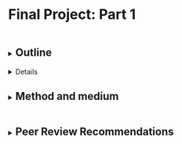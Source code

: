 # Final Project: Part 1

<details>
<summary><h2 style="display:inline-block">Outline</h2></summary>
<br>
  <p> 
    As my final project I am deciding to choose a topic really personal to me and something that I am really passionate about to spread more awareness about it. Hence, I am choosing to tell the story of <b><i>Mental Illnesses in Graduate Students</i></b>. For this topic I am going to outline the following points:
    <ul>
  <li>Understanding the prevalence and severity of mental health issues</li>
  <li>Understanding what students are thinking, feeling, and experiencing</li>
   <li>Understanding dfferent demographics of students with mental illnesses</li>
  <li>Making recommendations on steps programs can take to improve student mental health</li>
  
</ul><br>
  <img src="65121bb5-f233-44d2-9249-88693f900fe4.png"><br>
  Image Courtesy: <a href="https://phdcomics.com/comics.php?f=1670>PhD Comics</a>
  </p>
</details>

<details>
<summary><h2 style="display:inline-block">Initial Sketches</h2></summary>
<br>
  <p> 
    <ul>
      <li><b><u>Sketch 1:</u></b>
      <br>
        <b>Bar Graph of mental illnesses in Graduate Students.</b><br>
        In this graph I wanted to show the numbers depicting different illnesses in students. These numbers can also be in percentages. Additionally, we can also make it a grouped chart to see comparisons between average U.S. adult and students to know the severity of tis issue.<br>
        <img src="1.1.jpeg" alt="Sketch 1">
      </li>
      <br>
      <li><b><u>Sketch 2:</u></b>
      <br>
        <b>Pie Chart showing how many students have mental illnesses.</b><br>
        This graph shows the proportion of students compared to all the students that suffer from any kind of mental illnesses.<br>
        <img src="1.2.jpeg" alt="Sketch 2">
      </li>
      <br>
      <li><b><u>Sketch 3:</u></b>
      <br>
        <b>Line chart showing trend</b><br>
        This visual focuses on showcasing the trends of these diseases over the years in students. This aims to highlight the increase of illnesses in students. <br>
        <img src="1.3.jpeg" alt="Sketch 3">
      </li>
      <br>
      <li><b><u>Sketch 4:</u></b>
      <br>
        <b>Column chart depicting actions taken by students due to mental illnesses</b><br>
        Showing actions will highlight the severity of the situation.<br>
        <img src="1.4.jpeg" alt="Sketch 4">
      </li>
</ul>
  </p>
</details>

<details>
<summary><h2 style="display:inline-block">Data</h2></summary>
<br>
  <p> 
    The data I wanted to use to effectively present this story was mostly survey and evidence based. Hence, most of them come from papers about already conducted surveys and research on mental well being and illnesses in graduate students. The survey results in these papers show an in depth analysis done on the students' mental well being while also mentioning the various demographics and background of the students that took the survey. The research papers that I would be referring too can be found <a href="https://github.com/anujasalvi/portfolio/tree/main/final%20project%20dataset" target="_blank">here</a>. These papers are from credible sources such as <a href="/final project dataset/2021-CCMH-Annual-Report.pdf" target="_blank">Center for Collegiate Mental Health, Penn State Uni</a>, <a href="/final project dataset/CICMH-Graduate-Student-Mental-Health_Toolkit.pdf" target="_blank">Centre for Innovation in Campus Mental Health (CICMH), Canada</a>, <a href="/final project dataset/bbb_mentalhealth_paper.pdf" target="_blank">Harvard University</a> and <a href="/final project dataset/NCHA-III_FALL_2021_REFERENCE_GROUP_EXECUTIVE_SUMMARY.pdf" target="_blank">American College Health Association</a> to name a few. <br> 
    Additonally, facts and suggestions from articles like <a href="https://www.gograd.org/resources/grad-student-mental-health/" target="_blank">Mental Health in Grad School</a>, <a href="https://adaa.org/finding-help/helping-others/college-students/facts" target="_blank">Mental Health and College Students</a> and <a href="https://www.huffpost.com/entry/the-college-mental-health-crisis-focus-on-general_b_58bd93bce4b0ec3d5a6ba0ea" target="_blank">The College Mental Health Crisis</a> will also be used in my project.<br>
    I aim to create visuals with this data that would help the audience easily understand the severity of the situation and observe the trends that have been alarmingly increasing over the years. Also hoping to educate about mental illnesses in students like us and emphasisng the importance of being aware because this is something that is very common. Furthermore, I hope to provide some suggestions to the students as well as the programs.
  </p>
</details>

<details>
<summary><h2 style="display:inline-block">Method and medium</h2></summary>
<br>
  <p> 
    I plan to create the visuals using tools like Flourish and Tableau. I would want to incroporate and highlight the alarming numbers also showcasing various categories of illnesses and focusing on how sadly normal it is for graduate students. I also plan to use Shorthand to make a convincing story using this data while incorporating the visuals that I create hoping to effectively highlight the insights that I find using the data.
  </p>
</details>

<details>
<summary><h2 style="display:inline-block">Peer Review Recommendations</h2></summary>
<br>
  <p> 
    In todays peer review I got some great recommendations that I would like to incorporate in my final project. Few of them is focusing on the age groups, gender and different demographics of the students. The other suggestion was to highlight the most prevalent major of students with mental illnesses. Additionally, an interesting recommendation was to include recommendations not only for the program but also for the students. As students they wanted to know how they could help with this existing issue.
  </p>
</details>
